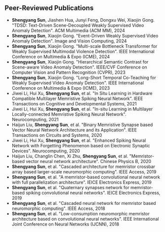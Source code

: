 ## Peer-Reviewed Publications

<ul style="margin:0 0 5px;">
  <li><autocolor><strong>Shengyang Sun</strong>, Jiashen Hua, Junyi Feng, Dongxu Wei, Xiaojin Gong. "TDSD: Text-Driven Scene-Decoupled Weakly Supervised Video Anomaly Detection". ACM Multimedia (ACM MM), 2024 </autocolor></li>
  <li><autocolor><strong>Shengyang Sun</strong>, Xiaojin Gong. "Event-Driven Weakly Supervised Video Anomaly Detection". Image and Vision Computing, 2024</autocolor></li>
  <li><autocolor><strong>Shengyang Sun</strong>, Xiaojin Gong. "Multi-scale Bottleneck Transformer for Weakly Supervised Multimodal Violence Detection". IEEE International Conference on Multimedia & Expo (ICME), 2024</autocolor></li>
  <li><autocolor><strong>Shengyang Sun</strong>, Xiaojin Gong. "Hierarchical Semantic Contrast for Scene-aware Video Anomaly Detection". IEEE/CVF Conference on Computer Vision and Pattern Recognition (CVPR), 2023</autocolor></li>
  <li><autocolor><strong>Shengyang Sun</strong>, Xiaojin Gong. "Long-Short Temporal Co-Teaching for Weakly Supervised Video Anomaly Detection". IEEE International Conference on Multimedia & Expo (ICME), 2023</autocolor></li>
  <li><autocolor>Jiwei Li, Hui Xu, <strong>Shengyang Sun</strong>, et al. "In Situ Learning in Hardware Compatible Multilayer Memristive Spiking Neural
Network". IEEE Transactions on Cognitive and Developmental Systems, 2021</autocolor></li>
  <li><autocolor>Jiwei Li, Hui Xu, <strong>Shengyang Sun</strong>, et al. "In-situ Learning in Multilayer Locally-connected Memristive Spiking Neural
Network". Neurocomputing, 2021</autocolor></li>
  <li><autocolor>Haijun Liu, <strong>Shengyang Sun</strong>, et al. "Binary Memristive Synapse based Vector Neural Network Architecture and its
Application". IEEE Transactions on Circuits and Systems, 2020</autocolor></li>
  <li><autocolor>Jiwei Li, Hui Xu, <strong>Shengyang Sun</strong>, et al. "Enhanced Spiking Neural Network with Forgetting Phenomenon based on
Electronic Synaptic Devices". Neurocomputing, 2020</autocolor></li>
  <li><autocolor>Haijun Liu, Changlin Chen, Xi Zhu, <strong>Shengyang Sun</strong>, et al. "Memristor-based vector neural network architecture". Chinese Physics B, 2020</autocolor></li>
  <li><autocolor><strong>Shengyang Sun</strong>, et al. "Cascaded architecture for memristor crossbar array based larger-scale neuromorphic computing". IEEE Access, 2019</autocolor></li>
  <li><autocolor><strong>Shengyang Sun</strong>, et al. "A memristor-based convolutional neural network with full parallelization architecture". IEICE Electronics Express, 2019</autocolor></li>
  <li><autocolor><strong>Shengyang Sun</strong>, et al. "Quaternary synapses network for memristor-based spiking convolutional neural networks". IEICE Electronics Express, 2019</autocolor></li>
  <li><autocolor><strong>Shengyang Sun</strong>, et al. "Cascaded neural network for memristor based neuromorphic computing". IEEE Access, 2018</autocolor></li>
  <li><autocolor><strong>Shengyang Sun</strong>, et al. "Low-consumption neuromorphic memristor architecture based on convolutional neural networks". IEEE International Joint Conference on Neural Networks (IJCNN), 2018</autocolor></li>
</ul>
